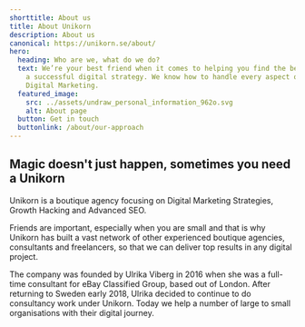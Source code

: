 ```yaml
---
shorttitle: About us
title: About Unikorn
description: About us
canonical: https://unikorn.se/about/
hero:
  heading: Who are we, what do we do?
  text: We’re your best friend when it comes to helping you find the best path to
    a successful digital strategy. We know how to handle every aspect of your
    Digital Marketing.
  featured_image:
    src: ../assets/undraw_personal_information_962o.svg
    alt: About page
  button: Get in touch
  buttonlink: /about/our-approach
---
```

## Magic doesn't just happen, sometimes you need a Unikorn

Unikorn is a boutique agency focusing on Digital Marketing Strategies, Growth Hacking and Advanced SEO.

Friends are important, especially when you are small and that is why Unikorn has built a vast network of other experienced boutique agencies, consultants and freelancers, so that we can deliver top results in any digital project.

The company was founded by Ulrika Viberg in 2016 when she was a full-time consultant for eBay Classified Group, based out of London. After returning to Sweden early 2018, Ulrika decided to continue to do consultancy work under Unikorn. Today we help a number of large to small organisations with their digital journey.